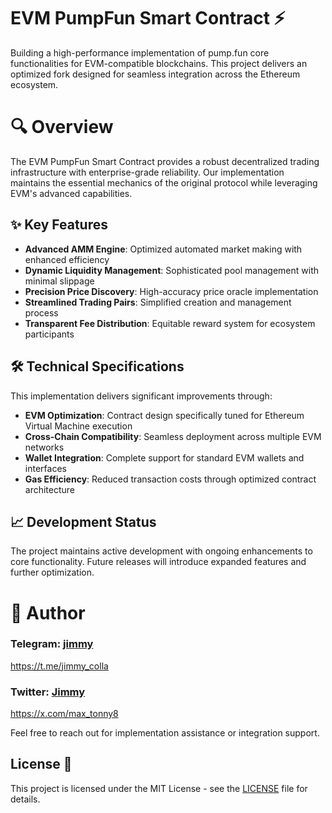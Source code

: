 # EVM PumpFun Smart Contract ⚡
Building a high-performance implementation of pump.fun core functionalities for EVM-compatible blockchains. This project delivers an optimized fork designed for seamless integration across the Ethereum ecosystem.

# 🔍 Overview

The EVM PumpFun Smart Contract provides a robust decentralized trading infrastructure with enterprise-grade reliability. Our implementation maintains the essential mechanics of the original protocol while leveraging EVM's advanced capabilities.

## ✨ Key Features
- **Advanced AMM Engine**: Optimized automated market making with enhanced efficiency
- **Dynamic Liquidity Management**: Sophisticated pool management with minimal slippage
- **Precision Price Discovery**: High-accuracy price oracle implementation
- **Streamlined Trading Pairs**: Simplified creation and management process
- **Transparent Fee Distribution**: Equitable reward system for ecosystem participants

## 🛠️ Technical Specifications

This implementation delivers significant improvements through:

- **EVM Optimization**: Contract design specifically tuned for Ethereum Virtual Machine execution
- **Cross-Chain Compatibility**: Seamless deployment across multiple EVM networks
- **Wallet Integration**: Complete support for standard EVM wallets and interfaces
- **Gas Efficiency**: Reduced transaction costs through optimized contract architecture

## 📈 Development Status

The project maintains active development with ongoing enhancements to core functionality. Future releases will introduce expanded features and further optimization.


# 👤 Author
### Telegram: [jimmy](https://t.me/jimmy_colla)   
https://t.me/jimmy_colla

### Twitter: [Jimmy](https://x.com/max_tonny8)   
https://x.com/max_tonny8

Feel free to reach out for implementation assistance or integration support.

## License 📝

This project is licensed under the MIT License - see the [LICENSE](LICENSE) file for details.

